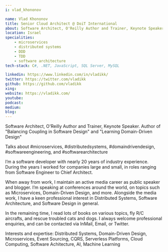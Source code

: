 ```yaml
---
i: vlad_khononov

name: Vlad Khononov
title: Senior Cloud Architect @ DoiT International
about: Software Architect, O'Reilly Author and Trainer, Keynote Speaker. Author of "Balancing Coupling in Software Design" and "Learning Domain-Driven Design"
location: Israel
specialities:
    - microservices
    - distributed systems
    - DDD
    - TDD
    - software architecture
tech-stack: C#, .NET, JavaScript, SQL Server, MySQL

linkedin: https://www.linkedin.com/in/vladikk/
twitter: https://twitter.com/vladikk
github: https://github.com/vladikk
xing: 
website: https://vladikk.com/
youtube: 
podcast: 
medium: 
blog: 
---
```


Software Architect, O'Reilly Author and Trainer, Keynote Speaker. Author of "Balancing Coupling in Software Design" and "Learning Domain-Driven Design"

Talks about #microservices, #distributedsystems, #domaindrivendesign, #softwareengineering, and #softwarearchitecture

I’m a software developer with nearly 20 years of industry experience. During the years I worked for companies large and small, in roles ranging from Software Engineer to Chief Architect. 

When away from work, I maintain an active media career as public speaker and blogger. I’m speaking at conferences around the world, on topics such as Microservices, Domain-Driven Design, and more. Alongside the media work, I have a keen professional interest in Distributed Systems, Software Architecture, and Software Design in general. 

In the remaining time, I read lots of books on various topics, fly R/C aircrafts, and rescue troubled cats and dogs. I always welcome professional enquiries, and can be contacted via InMail, Email, or Twitter.

Interests and expertise: Distributed Systems, Domain-Driven Design, Microservices, Event Sourcing, CQRS, Serverless Platforms, Cloud Computing, Software Achitecture, AI, Machine Learning